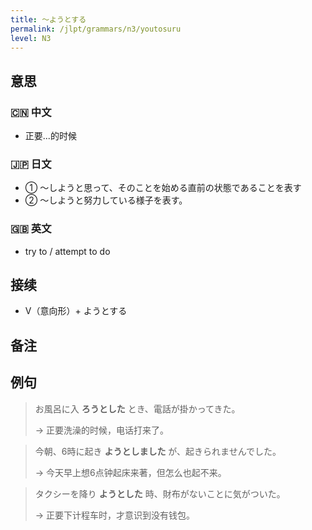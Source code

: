 ```yaml
---
title: 〜ようとする
permalink: /jlpt/grammars/n3/youtosuru
level: N3
---
```


## 意思

### 🇨🇳 中文

- 正要...的时候

### 🇯🇵 日文

- ① ～しようと思って、そのことを始める直前の状態であることを表す
- ② 〜しようと努力している様子を表す。

### 🇬🇧 英文

- try to / attempt to do

## 接续

- V（意向形）+ ようとする

## 备注


## 例句

> お風呂に入 **ろうとした** とき、電話が掛かってきた。
>
> → 正要洗澡的时候，电话打来了。

> 今朝、6時に起き **ようとしました** が、起きられませんでした。
>
> → 今天早上想6点钟起床来著，但怎么也起不来。

> タクシーを降り **ようとした** 時、財布がないことに気がついた。
>
> → 正要下计程车时，才意识到没有钱包。

